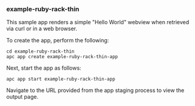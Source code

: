 ### example-ruby-rack-thin

This sample app renders a simple "Hello World" webview when retrieved via curl or in a web browser.

To create the app, perform the following:

```
cd example-ruby-rack-thin
apc app create example-ruby-rack-thin-app
```

Next, start the app as follows:

```
apc app start example-ruby-rack-thin-app
```

Navigate to the URL provided from the app staging process to view the output page.

